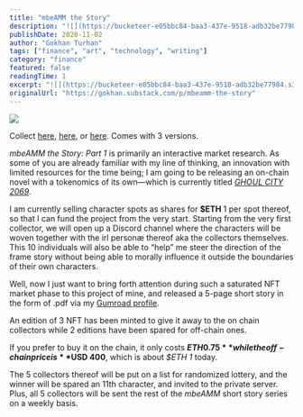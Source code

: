 ```yaml
---
title: "mbeAMM the Story"
description: "![](https://bucketeer-e05bbc84-baa3-437e-9518-adb32be77984.s3.amazonaws.com/public/images/e90dbcf7-7844-4534-93d3-5b7fc45998e0_443x640.gif)"
publishDate: 2020-11-02
author: "Gokhan Turhan"
tags: ["finance", "art", "technology", "writing"]
category: "finance"
featured: false
readingTime: 1
excerpt: "![](https://bucketeer-e05bbc84-baa3-437e-9518-adb32be77984.s3.amazonaws.com/public/images/e90dbcf7-7844-4534-93d3-5b7fc45998e0_443x640.gif)"
originalUrl: "https://gokhan.substack.com/p/mbeamm-the-story"
---
```


![](https://bucketeer-e05bbc84-baa3-437e-9518-adb32be77984.s3.amazonaws.com/public/images/e90dbcf7-7844-4534-93d3-5b7fc45998e0_443x640.gif)

Collect [here](https://opensea.io/assets/0x8ed0086e9ab7d8dea522e58c03bda45c32c77f66/14/), [here](https://opensea.io/assets/0x8ed0086e9ab7d8dea522e58c03bda45c32c77f66/15), or [here](https://opensea.io/assets/0x8ed0086e9ab7d8dea522e58c03bda45c32c77f66/16/). Comes with 3 versions.

*mbeAMM the Story: Part 1* is primarily an interactive market research. As some of you are already familiar with my line of thinking, an innovation with limited resources for the time being; I am going to be releasing an on-chain novel with a tokenomics of its own—which is currently titled *[GHOUL CITY 2069](https://gigabvgatti.medium.com/ghoul-city-2069-a-novel-f3ecd483b586)*.

I am currently selling character spots as shares for **$ETH** 1 per spot thereof, so that I can fund the project from the very start. Starting from the very first collector, we will open up a Discord channel where the characters will be woven together with the irl personæ thereof aka the collectors themselves. This 10 individuals will also be able to “help” me steer the direction of the frame story without being able to morally influence it outside the boundaries of their own characters.

Well, now I just want to bring forth attention during such a saturated NFT market phase to this project of mine, and released a 5-page short story in the form of .pdf via my [Gumroad profile](https://gumroad.com/l/mbeamm).

An edition of 3 NFT has been minted to give it away to the on chain collectors while 2 editions have been spared for off-chain ones.

If you prefer to buy it on the chain, it only costs **$ETH 0.75** while the off-chain price is **$USD 400**, which is about *$ETH 1* today.

The 5 collectors thereof will be put on a list for randomized lottery, and the winner will be spared an 11th character, and invited to the private server. Plus, all 5 collectors will be sent the rest of the *mbeAMM* short story series on a weekly basis.